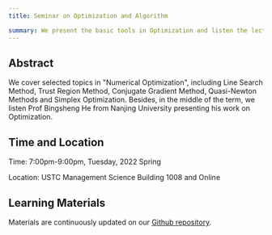 ```yaml
---
title: Seminar on Optimization and Algorithm

summary: We present the basic tools in Optimization and listen the lectures presented by Prof. Bingsheng He. 
---
```


## Abstract
We cover selected topics in "Numerical Optimization", including Line Search Method, Trust Region Method, Conjugate Gradient Method, Quasi-Newton Methods and Simplex Optimization. Besides, in the middle of the term, we listen Prof Bingsheng He from Nanjing University presenting his work on Optimization.

## Time and Location
Time: 7:00pm-9:00pm, Tuesday, 2022 Spring

Location: USTC Management Science Building 1008 and Online



## Learning Materials

Materials are continuously updated on our [Github repository](https://github.com/Everglow00/Optimization-and-Algorithms).

